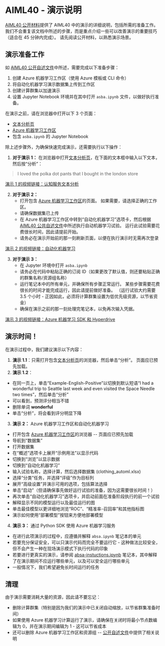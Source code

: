 # <a name="aiml40---demo-instructions"></a>AIML40 - 演示说明

[AIML40 公开材料](http://github.com/microsoft/ignite-learning-paths/aiml/aiml40/)提供了 AIML40 中的演示的详细说明，包括所需的准备工作。 我们不会重复该文档中所述的步骤，而是重点介绍一些可以改善演示的重要技巧（适合在 45 分钟内完成）。 请先阅读公开材料，以熟悉演示场景。

## <a name="demo-preparation"></a>演示准备工作

如 [AIML40 公开自述文件](http://github.com/microsoft/ignite-learning-paths/aiml/aiml40/README.md)中所述，需要完成以下准备步骤：

1. 创建 Azure 机器学习工作区（使用 Azure 模板或 CLI 命令）
2. 将自动化机器学习演示数据集上传到工作区
3. 创建计算群集以加速演示
4. 设置 Jupyter Notebook 环境并在其中打开 `asba.ipynb` 文件，以做好执行准备。

在演示之前，请在浏览器中打开以下 3 个页面：
 - [文本分析页](https://azure.microsoft.com/services/cognitive-services/text-analytics/?WT.mc_id=msignitethetour2019-github-aiml40)
 - [Azure 机器学习工作区](http://ml.azure.com)
 - 包含 `asba.ipynb` 的 Jupyter Notebook

除上述步骤外，为确保快速完成演示，还需要执行以下操作：

1. **对于演示 1：** 在浏览器中打开[文本分析页](https://azure.microsoft.com/services/cognitive-services/text-analytics/?WT.mc_id=msignitethetour2019-github-aiml40)，在下面的文本框中输入以下文本，然后按“分析”：  
> I loved the polka dot pants that I bought in the london store

[演示 1 的视频链接：认知服务文本分析](https://youtu.be/QJxjm5BirOA)

2. **对于演示 2：**
   - 打开包含 [Azure 机器学习工作区](http://ml.azure.com)的页面。 如果需要，请选择正确的工作区。
   - 请确保数据集已上传
   - 在 Azure 机器学习工作区中转到“自动化机器学习”选项卡，然后根据 [AIML40 公共自述文件](http://github.com/microsoft/ignite-learning-paths/aiml/aiml40/README.md)中所述执行自动机器学习试验。  运行此试验需要花费很长时间，因此请提前开始。
   - 请务必在演示开始前的那一刻刷新页面，以便在执行演示时无需再次登录

[演示 2 的视频链接：自动化机器学习](https://youtu.be/qrstXN6TLZk)

3. **对于演示 3：**
   - 在 Jupyter 环境中打开 `asba.ipynb`
   - 请务必在代码中粘贴正确的订阅 ID（如果更改了默认值，则还要粘贴正确的群集名称/资源组名称）
   - 运行笔记本中的所有单元，并确保所有步骤正常运行。 某些步骤需要花费很长的时间才能完成运行，因此请提前做好准备。 （运行试验大约需要 3.5 个小时 - 正因如此，必须将计算群集设置为低优先级资源，以节省资金）
   - 确保在演示之前的那一刻处理完笔记本，以免再次输入凭据。

[演示 3 的视频链接：Azure 机器学习 SDK 和 Hyperdrive](https://youtu.be/sccNTPO3PwU)


## <a name="demo-time"></a>演示时间！

在演示过程中，我们建议演示以下内容：

1. **演示 1.1**：只需打开包含[文本分析页](https://azure.microsoft.com/services/cognitive-services/text-analytics/?WT.mc_id=msignitethetour2019-github-aiml40)的浏览器，然后单击“分析”。  页面应已预先加载。
2. **演示 1.2**： 
  - 在同一页上，单击“Example-English-Positive”以切换到默认短语“I had a wonderful trip to Seattle last week and even visited the Space Needle two times”，然后单击“分析”   
  - 可以看到，预测评分相当不错
  - 删除单词 **wonderful**
  - 单击“分析”，将会看到评分明显下降 
3. **演示 2：** Azure 机器学习工作区和自动化机器学习
  - 打开包含 [Azure 机器学习工作区](http://ml.azure.com)的浏览器 -- 页面应已预先加载
  - 导航到“数据集” 
  - 打开数据集
  - 在“概述”选项卡上展开“示例用法”以显示代码  
  - 切换到“浏览”以显示数据 
  - 切换到“自动化机器学习” 
  - 输入试验名称，选择计算，然后选择数据集 (clothing_automl.xlsx)
  - 选择“分类”任务，并选择“评级”作为目标列  
  - 展开“高级设置”并演示可用的选项，包括算法选择 
  - 单击“启动”（但请确保事先做好运行试验的准备，因为这需要很长时间！） 
  - 再次单击“自动化机器学习”选项卡，并启动前面在准备阶段执行的前一个试验 
  - 解释显示不同的模型运行以及最佳运行的图
  - 单击最佳模型以更详细地浏览“ROC”、“精准率-召回率”和其他指标图  
  - 演示如何使用“部署模型”按钮来方便地部署模型 
4. **演示 3：** 通过 Python SDK 使用 Azure 机器学习服务
  - 在进行此项演示的过程中，应遵循并解释 `absa.ipynb` 笔记本的单元
  - 若要充分保证安全，可以只演示代码而完全不要运行它 - 这种做法比较安全，但不会产生一种在现场演示模式下执行代码的印象
  - 若要进行更真实的演示，请参阅 [absa-instuctions.ipynb](absa-instuctions.ipynb) 笔记本，其中解释了在演示期间不应运行哪些单元，以及可以安全运行哪些单元 
  - 一般情况下，我们希望避免长时间运行的任务

## <a name="tear-down"></a>清理

由于演示需要消耗大量的资源，因此请不要忘记：
* 删除计算群集（特别是因为我们的演示中已关闭自动缩放，以节省群集准备时间）
* 如果使用 Azure 机器学习计算运行了演示，请确保在关闭时将最小节点数编辑为 0，并在演示期间编辑为 1 - 这可以节省成本
* 还可以删除 Azure 机器学习工作区和资源组 -- [公开自述文件](http://github.com/microsoft/ignite-learning-paths/aiml/aiml40/README.md)中提供了相关说明

